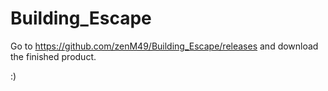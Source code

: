 # Building_Escape

Go to https://github.com/zenM49/Building_Escape/releases and download the finished product.

:)
